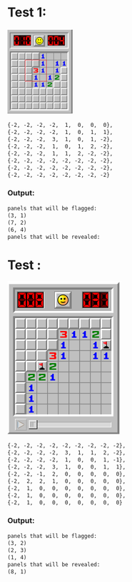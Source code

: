 

# Test 1:
![Image description](test1.png)

```
{-2, -2, -2, -2,  1,  0,  0,  0},
{-2, -2, -2, -2,  1,  0,  1,  1},
{-2, -2, -2,  3,  1,  0,  1, -2},
{-2, -2, -2,  1,  0,  1,  2, -2},
{-2, -2, -2,  1,  1,  2, -2, -2},
{-2, -2, -2, -2, -2, -2, -2, -2},
{-2, -2, -2, -2, -2, -2, -2, -2},
{-2, -2, -2, -2, -2, -2, -2, -2}
```

### Output: 
```
panels that will be flagged:
(3, 1)
(7, 2)
(6, 4)
panels that will be revealed:
```



 # Test :
![Image description](test2.png)

```
{-2, -2, -2, -2, -2, -2, -2, -2, -2},
{-2, -2, -2, -2,  3,  1,  1,  2, -2},
{-2, -2, -2, -2,  1,  0,  0,  1, -1},
{-2, -2, -2,  3,  1,  0,  0,  1,  1},
{-2, -2, -1,  2,  0,  0,  0,  0,  0},
{-2,  2,  2,  1,  0,  0,  0,  0,  0},
{-2,  1,  0,  0,  0,  0,  0,  0,  0},
{-2,  1,  0,  0,  0,  0,  0,  0,  0},
{-2,  1,  0,  0,  0,  0,  0,  0,  0}
```

### Output:
```
panels that will be flagged:
(3, 2)
(2, 3)
(1, 4)
panels that will be revealed:
(8, 1)
```

